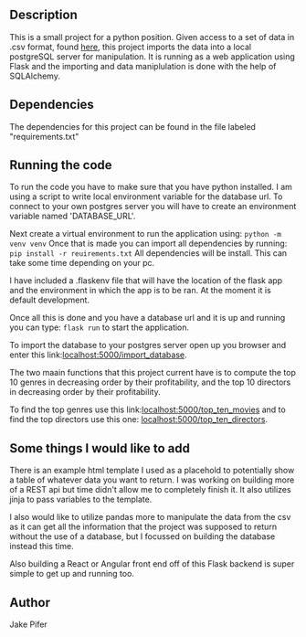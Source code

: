 ## Description

This is a small project for a python position. Given access to a set of data in .csv format, found [here](https://www.kaggle.com/carolzhangdc/imdb-5000-movie-dataset/data), this project imports the data into a local postgreSQL server for manipulation. It is running as a web application using Flask and the importing and data maniplulation is done with the help of SQLAlchemy.

## Dependencies

The dependencies for this project can be found in the file labeled "requirements.txt"

## Running the code

To run the code you have to make sure that you have python installed. I am using a script to write local environment variable for the database url. To connect to your own postgres server you will have to create an environment variable named 'DATABASE_URL'. 

Next create a virtual environment to run the application using: 
```python -m venv venv```
Once that is made you can import all dependencies by running:
```pip install -r reuirements.txt```
All dependencies will be install. This can take some time depending on your pc.

I have included a .flaskenv file that will have the location of the flask app and the environment in which the app is to be ran. At the moment it is default development.

Once all this is done and you have a database url and it is up and running you can type:
```flask run```
to start the application.

To import the database to your postgres server open up you browser and enter this link:[localhost:5000/import_database](localhost:5000/import_database).

The two maain functions that this project current have is to compute the top 10 genres in decreasing order by their profitability, and the top 10  directors in decreasing order by their profitability.

To find the top genres use this link:[localhost:5000/top_ten_movies](localhost:5000/top_ten_movies) and to find the top directors use this one: [localhost:5000/top_ten_directors](localhost:5000/top_ten_directors).

## Some things I would like to add

There is an example html template I used as a placehold to potentially show a table  of  whatever data you want to return. I was working on building more of a REST api but time didn't  allow me to completely finish it. It also utilizes jinja to pass variables to the template. 

I also would like to utilize pandas more to manipulate the data from the csv as it can get all the information that the project was supposed to return without the use of a database, but I focussed on building the database instead this time.

Also building a React or Angular front end off of this Flask backend is super simple to get up and running too.

## Author
Jake Pifer